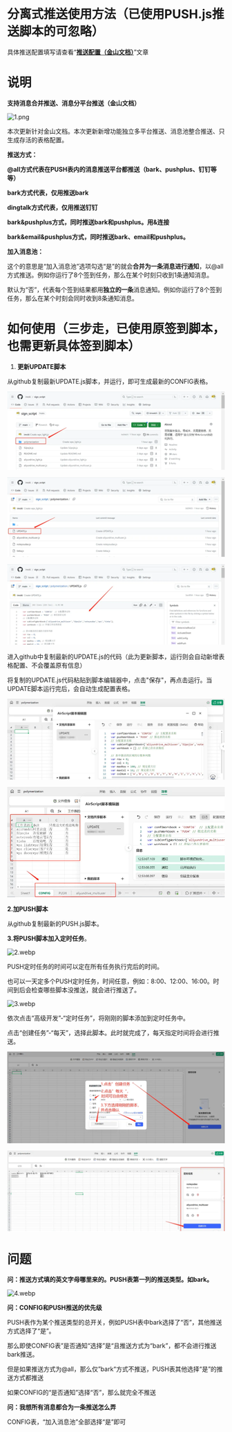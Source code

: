 # 分离式推送使用方法（已使用PUSH.js推送脚本的可忽略）

具体推送配置填写请查看“[**推送配置（金山文档）**](../%E6%8E%A8%E9%80%81%E9%85%8D%E7%BD%AE%EF%BC%88%E9%87%91%E5%B1%B1%E6%96%87%E6%A1%A3%EF%BC%89%2012d1fc355aa981a09982f1698ab5b998.md)”文章

# **说明**

**支持消息合并推送、消息分平台推送（金山文档）**

![1.png](%E5%88%86%E7%A6%BB%E5%BC%8F%E6%8E%A8%E9%80%81%E4%BD%BF%E7%94%A8%E6%96%B9%E6%B3%95%EF%BC%88%E5%B7%B2%E4%BD%BF%E7%94%A8PUSH%20js%E6%8E%A8%E9%80%81%E8%84%9A%E6%9C%AC%E7%9A%84%E5%8F%AF%E5%BF%BD%E7%95%A5%EF%BC%89%2012d1fc355aa981b7b254fe4ccffd1ba9/707644cf-0dc1-4060-8cf0-7d3fd4343107.png)

本次更新针对金山文档。本次更新新增功能独立多平台推送、消息池整合推送、只生成存活的表格配置。

**推送方式：**

**@all方式代表在PUSH表内的消息推送平台都推送（bark、pushplus、钉钉等等）**

**bark方式代表，仅用推送bark**

**dingtalk方式代表，仅用推送钉钉**

**bark&pushplus方式，同时推送bark和pushplus。用&连接**

**bark&email&pushplus方式，同时推送bark、email和pushplus。**

**加入消息池：**

这个的意思是“加入消息池”选项勾选“是”的就会**合并为一条消息进行通知**，以@all方式推送。例如你运行了8个签到任务，那么在某个时刻只收到1条通知消息。

默认为“否”，代表每个签到结果都用**独立的一条**消息通知。例如你运行了8个签到任务，那么在某个时刻会同时收到8条通知消息。

# 如何使用（三步走，已使用原签到脚本，也需更新具体签到脚本）

1. **更新UPDATE脚本**

从github复制最新UPDATE.js脚本，并运行，即可生成最新的CONFIG表格。

![8.webp](../29063153-83f1-4bbc-ad47-2c52d8b31ae6.png)

![9.webp](../b6e191ac-305e-4f2b-9bb2-20d24a1e700e.png)

![10.webp](../9be5751e-8048-4652-a0cf-dc7d5e31b014.png)

进入github中复制最新的UPDATE.js的代码（此为更新脚本，运行则会自动新增表格配置、不会覆盖原有信息）

将复制的UPDATE.js代码粘贴到脚本编辑器中，点击"保存"，再点击运行。当UPDATE脚本运行完后，会自动生成配置表格。

![11.webp](../998acb1b-bdd0-4573-b41b-0292f32153cf.png)

![12.webp](../07d5bab7-3b19-49b6-bc85-f84ededb234d.png)

**2.加PUSH脚本**

从github复制最新的PUSH.js脚本。

**3.将PUSH脚本加入定时任务**。

![2.webp](%E5%88%86%E7%A6%BB%E5%BC%8F%E6%8E%A8%E9%80%81%E4%BD%BF%E7%94%A8%E6%96%B9%E6%B3%95%EF%BC%88%E5%B7%B2%E4%BD%BF%E7%94%A8PUSH%20js%E6%8E%A8%E9%80%81%E8%84%9A%E6%9C%AC%E7%9A%84%E5%8F%AF%E5%BF%BD%E7%95%A5%EF%BC%89%2012d1fc355aa981b7b254fe4ccffd1ba9/134d31dc-0566-4c8a-b204-aa63bb165f80.png)

PUSH定时任务的时间可以定在所有任务执行完后的时间。

也可以一天定多个PUSH定时任务，时间任意，例如：8:00、12:00、16:00。时间到后会检查哪些脚本没推送，就会进行推送了。

![3.webp](%E5%88%86%E7%A6%BB%E5%BC%8F%E6%8E%A8%E9%80%81%E4%BD%BF%E7%94%A8%E6%96%B9%E6%B3%95%EF%BC%88%E5%B7%B2%E4%BD%BF%E7%94%A8PUSH%20js%E6%8E%A8%E9%80%81%E8%84%9A%E6%9C%AC%E7%9A%84%E5%8F%AF%E5%BF%BD%E7%95%A5%EF%BC%89%2012d1fc355aa981b7b254fe4ccffd1ba9/6bd3af73-9d15-479b-b1a1-f08f58bba796.png)

依次点击“高级开发”-“定时任务”，将刚刚的脚本添加到定时任务中。

点击“创建任务”-“每天”，选择此脚本。此时就完成了，每天指定时间将会进行推送。

![20.webp](../7533f307-807c-4072-ab99-75aecf44bddf.png)

![22.webp](../3c8dc7ac-7707-47d6-8400-d88831f8233f.png)

# **问题**

**问：推送方式填的英文字母哪里来的。PUSH表第一列的推送类型。如bark。**

![4.webp](%E5%88%86%E7%A6%BB%E5%BC%8F%E6%8E%A8%E9%80%81%E4%BD%BF%E7%94%A8%E6%96%B9%E6%B3%95%EF%BC%88%E5%B7%B2%E4%BD%BF%E7%94%A8PUSH%20js%E6%8E%A8%E9%80%81%E8%84%9A%E6%9C%AC%E7%9A%84%E5%8F%AF%E5%BF%BD%E7%95%A5%EF%BC%89%2012d1fc355aa981b7b254fe4ccffd1ba9/d1eaa5dc-5fdf-4366-8652-9704c335377e.png)

**问：CONFIG和PUSH推送的优先级**

PUSH表作为某个推送类型的总开关，例如PUSH表中bark选择了“否”，其他推送方式选择了“是”。

那么即使CONFIG表”是否通知“选择”是“且推送方式为“bark”，都不会进行推送bark推送。

但是如果推送方式为@all，那么仅”bark“方式不推送，PUSH表其他选择“是”的推送方式都推送

如果CONFIG的“是否通知”选择“否”，那么就完全不推送

**问：我想所有消息都合为一条推送怎么弄**

CONFIG表，“加入消息池”全部选择“是”即可